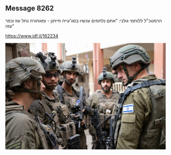 ## Message 8262

הרמטכ"ל ללוחמי גולני:
"אתם נלחמים עכשיו בסג'עייה וזייתון - ומאחורה נחל עוז וכפר עזה"

https://www.idf.il/162234

![Photo](8262/8262_photo.jpg)
